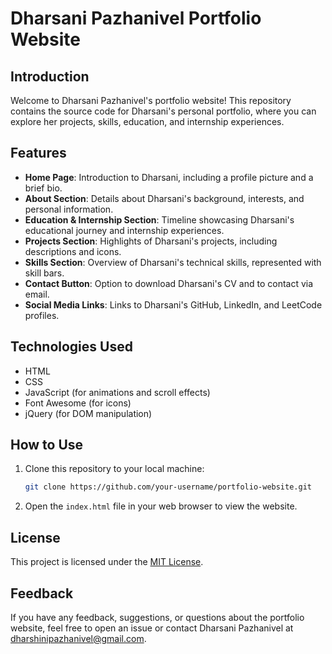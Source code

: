 
# Dharsani Pazhanivel Portfolio Website

## Introduction

Welcome to Dharsani Pazhanivel's portfolio website! This repository contains the source code for Dharsani's personal portfolio, where you can explore her projects, skills, education, and internship experiences.

## Features

- **Home Page**: Introduction to Dharsani, including a profile picture and a brief bio.
- **About Section**: Details about Dharsani's background, interests, and personal information.
- **Education & Internship Section**: Timeline showcasing Dharsani's educational journey and internship experiences.
- **Projects Section**: Highlights of Dharsani's projects, including descriptions and icons.
- **Skills Section**: Overview of Dharsani's technical skills, represented with skill bars.
- **Contact Button**: Option to download Dharsani's CV and to contact via email.
- **Social Media Links**: Links to Dharsani's GitHub, LinkedIn, and LeetCode profiles.

## Technologies Used

- HTML
- CSS
- JavaScript (for animations and scroll effects)
- Font Awesome (for icons)
- jQuery (for DOM manipulation)

## How to Use

1. Clone this repository to your local machine:

   ```bash
   git clone https://github.com/your-username/portfolio-website.git
   ```

2. Open the `index.html` file in your web browser to view the website.

## License

This project is licensed under the [MIT License](LICENSE).

## Feedback

If you have any feedback, suggestions, or questions about the portfolio website, feel free to open an issue or contact Dharsani Pazhanivel at [dharshinipazhanivel@gmail.com](mailto:dharshinipazhanivel@gmail.com).
